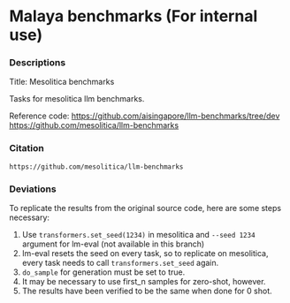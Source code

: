 # Malaya benchmarks (For internal use)

### Descriptions

Title: Mesolitica benchmarks

Tasks for mesolitica llm benchmarks.

Reference code: https://github.com/aisingapore/llm-benchmarks/tree/dev  
https://github.com/mesolitica/llm-benchmarks


### Citation

```
https://github.com/mesolitica/llm-benchmarks
```

### Deviations

To replicate the results from the original source code, here are some steps necessary:

1. Use `transformers.set_seed(1234)` in mesolitica and `--seed 1234` argument for lm-eval (not available in this branch)
2. lm-eval resets the seed on every task, so to replicate on mesolitica, every task needs to call `transformers.set_seed` again. 
3. `do_sample` for generation must be set to true. 
4. It may be necessary to use first_n samples for zero-shot, however. 
5. The results have been verified to be the same when done for 0 shot. 
